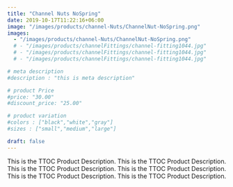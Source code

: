 ```yaml
---
title: "Channel Nuts NoSpring"
date: 2019-10-17T11:22:16+06:00
image: "/images/products/channel-Nuts/ChannelNut-NoSpring.png"
images: 
  - "/images/products/channel-Nuts/ChannelNut-NoSpring.png"
  # - "/images/products/channelFittings/channel-fitting1044.jpg"
  # - "/images/products/channelFittings/channel-fitting1044.jpg"
  # - "/images/products/channelFittings/channel-fitting1044.jpg"

# meta description
#description : "this is meta description"

# product Price
#price: "30.00"
#discount_price: "25.00"

# product variation
#colors : ["black","white","gray"]
#sizes : ["small","medium","large"]

draft: false
---
```


This is the TTOC Product Description. This is the TTOC Product Description. This is the TTOC Product Description. This is the TTOC Product Description. This is the TTOC Product Description. This is the TTOC Product Description. 